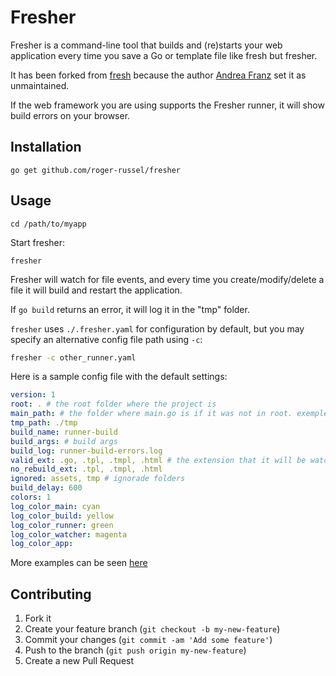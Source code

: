 # Fresher

Fresher is a command-line tool that builds and (re)starts your web application every time you save a Go or template file like fresh but fresher.

It has been forked from [fresh](https://github.com/gravityblast/fresher) because the author [Andrea Franz](http://gravityblast.com) set it as unmaintained.

If the web framework you are using supports the Fresher runner, it will show build errors on your browser.

## Installation

    go get github.com/roger-russel/fresher

## Usage

    cd /path/to/myapp

Start fresher:

    fresher

Fresher will watch for file events, and every time you create/modify/delete a file it will build and restart the application.

If `go build` returns an error, it will log it in the "tmp" folder.

`fresher` uses `./.fresher.yaml` for configuration by default, but you may specify an alternative config file path using `-c`:

```bash
fresher -c other_runner.yaml
```

Here is a sample config file with the default settings:

```yaml
version: 1
root: . # the root folder where the project is
main_path: # the folder where main.go is if it was not in root. exemple: %root%/cmd/
tmp_path: ./tmp
build_name: runner-build
build_args: # build args
build_log: runner-build-errors.log
valid_ext: .go, .tpl, .tmpl, .html # the extension that it will be watching
no_rebuild_ext: .tpl, .tmpl, .html
ignored: assets, tmp # ignorade folders
build_delay: 600
colors: 1
log_color_main: cyan
log_color_build: yellow
log_color_runner: green
log_color_watcher: magenta
log_color_app:
```

More examples can be seen [here](https://github.com/roger-russel/fresher/tree/master/docs/_examples)

## Contributing

1. Fork it
2. Create your feature branch (`git checkout -b my-new-feature`)
3. Commit your changes (`git commit -am 'Add some feature'`)
4. Push to the branch (`git push origin my-new-feature`)
5. Create a new Pull Request

